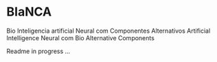 # BIaNCA
Bio Inteligencia artificial Neural com Componentes Alternativos
Artificial Intelligence Neural com Bio Alternative Components


Readme in progress ...


